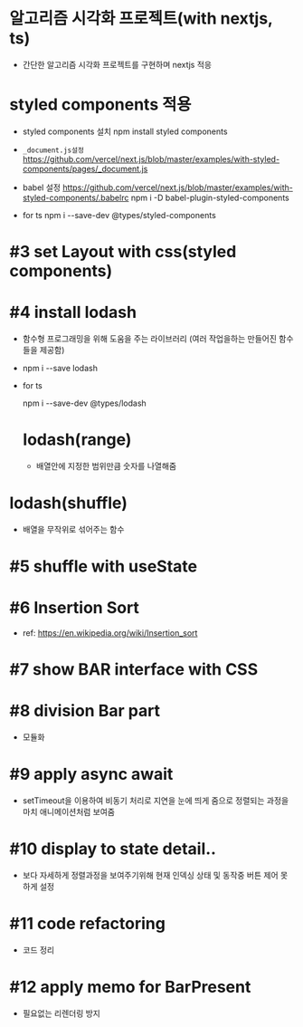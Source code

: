 # 알고리즘 시각화 프로젝트(with nextjs, ts)

- 간단한 알고리즘 시각화 프로젝트를 구현하며 nextjs 적응

# styled components 적용

- styled components 설치
  npm install styled components

- `_document.js설정`
  https://github.com/vercel/next.js/blob/master/examples/with-styled-components/pages/_document.js

- babel 설정
  https://github.com/vercel/next.js/blob/master/examples/with-styled-components/.babelrc
  npm i -D babel-plugin-styled-components

- for ts
  npm i --save-dev @types/styled-components

# #3 set Layout with css(styled components)

# #4 install lodash

- 함수형 프로그래밍을 위해 도움을 주는 라이브러리
  (여러 작업을하는 만들어진 함수들을 제공함)

- npm i --save lodash
- for ts
  <!-- type정보는 devDependencies에 들어감 런타임땐 필요없고 개발모드에서만 필요하기때문 -->

  npm i --save-dev @types/lodash

  # lodash(range)

  - 배열안에 지정한 범위만큼 숫자를 나열해줌

# lodash(shuffle)

- 배열을 무작위로 섞어주는 함수

# #5 shuffle with useState

# #6 Insertion Sort

- ref: https://en.wikipedia.org/wiki/Insertion_sort

# #7 show BAR interface with CSS

# #8 division Bar part

- 모듈화

# #9 apply async await

- setTimeout을 이용하여 비동기 처리로 지연을 눈에 띄게 줌으로 정렬되는 과정을 마치 애니메이션처럼 보여줌

# #10 display to state detail..

- 보다 자세하게 정렬과정을 보여주기위해 현재 인덱싱 상태 및 동작중 버튼 제어 못하게 설정

# #11 code refactoring

- 코드 정리

# #12 apply memo for BarPresent

- 필요없는 리렌더링 방지
